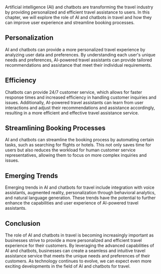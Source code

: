 
Artificial intelligence (AI) and chatbots are transforming the travel industry by providing personalized and efficient travel assistance to users. In this chapter, we will explore the role of AI and chatbots in travel and how they can improve user experience and streamline booking processes.

Personalization
---------------

AI and chatbots can provide a more personalized travel experience by analyzing user data and preferences. By understanding each user's unique needs and preferences, AI-powered travel assistants can provide tailored recommendations and assistance that meet their individual requirements.

Efficiency
----------

Chatbots can provide 24/7 customer service, which allows for faster response times and increased efficiency in handling customer inquiries and issues. Additionally, AI-powered travel assistants can learn from user interactions and adjust their recommendations and assistance accordingly, resulting in a more efficient and effective travel assistance service.

Streamlining Booking Processes
------------------------------

AI and chatbots can streamline the booking process by automating certain tasks, such as searching for flights or hotels. This not only saves time for users but also reduces the workload for human customer service representatives, allowing them to focus on more complex inquiries and issues.

Emerging Trends
---------------

Emerging trends in AI and chatbots for travel include integration with voice assistants, augmented reality, personalization through behavioral analytics, and natural language generation. These trends have the potential to further enhance the capabilities and user experience of AI-powered travel assistants.

Conclusion
----------

The role of AI and chatbots in travel is becoming increasingly important as businesses strive to provide a more personalized and efficient travel experience for their customers. By leveraging the advanced capabilities of AI and chatbots, businesses can create a seamless and intuitive travel assistance service that meets the unique needs and preferences of their customers. As technology continues to evolve, we can expect even more exciting developments in the field of AI and chatbots for travel.
